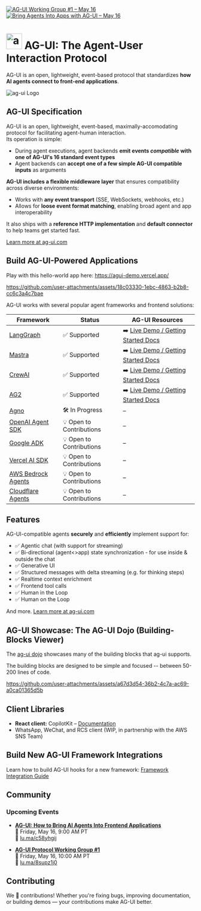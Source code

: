 
[![AG-UI Working Group #1 – May 16](https://img.shields.io/badge/AG--UI%20Working%20Group%20%231%E2%80%94May%2016-blue?style=flat-square)](https://lu.ma/8supz1j0)
[![Bring Agents Into Apps with AG-UI – May 16](https://img.shields.io/badge/Bring%20Agents%20Into%20Apps%20with%20AG--UI%E2%80%94May%2016-blue?style=flat-square)](https://lu.ma/c58yhgij)


# <img src="https://github.com/user-attachments/assets/ebc0dd08-8732-4519-9b6c-452ce54d8058" alt="ag-ui Logo" height="42px" /> AG-UI: The Agent-User Interaction Protocol

AG-UI is an open, lightweight, event-based protocol that standardizes **how AI agents connect to front-end applications**.


<img src="https://github.com/user-attachments/assets/215227a5-9698-4d97-a46e-8904b95bfa08" alt="ag-ui Logo" style="max-width: 100%; height: auto;" />





## AG-UI Specification

AG-UI is an open, lightweight, event-based, maximally-accomodating protocol for facilitating agent-human interaction. <br/>Its operation is simple:
* During agent executions, agent backends **emit events _compatible_ with one of AG-UI's 16 standard event types**
* Agent backends can **accept one of a few simple AG-UI compatible inputs** as arguments

**AG-UI includes a flexible middleware layer** that ensures compatibility across diverse environments:
- Works with **any event transport** (SSE, WebSockets, webhooks, etc.)
- Allows for **loose event format matching**, enabling broad agent and app interoperability  

It also ships with a **reference HTTP implementation** and **default connector** to help teams get started fast.

[Learn more at ag-ui.com](https://ag-ui.com)





## Build AG-UI-Powered Applications

Play with this hello-world app here:
https://agui-demo.vercel.app/

https://github.com/user-attachments/assets/18c03330-1ebc-4863-b2b8-cc6c3a4c7bae




AG-UI works with several popular agent frameworks and frontend solutions:

| Framework | Status | AG-UI Resources |
|-----------|--------|-----------------|
| [LangGraph](https://www.langchain.com/langgraph) | ✅ Supported | ➡️ [Live Demo / Getting Started Docs](https://v0-langgraph-land.vercel.app/) |
| [Mastra](https://mastra.ai/) | ✅ Supported | ➡️ [Live Demo / Getting Started Docs](https://v0-mastra-land.vercel.app/) |
| [CrewAI](https://crewai.com/) | ✅ Supported | ➡️ [Live Demo / Getting Started Docs](https://v0-crew-land.vercel.app/) |
| [AG2](https://ag2.ai/) | ✅ Supported | ➡️ [Live Demo / Getting Started Docs](https://v0-ag2-land.vercel.app/) |
| [Agno](https://github.com/agno-agi/agno) | 🛠️ In Progress | – |
| [OpenAI Agent SDK](https://openai.github.io/openai-agents-python/) | 💡 Open to Contributions | – |
| [Google ADK](https://google.github.io/adk-docs/get-started/) | 💡 Open to Contributions | – |
| [Vercel AI SDK](https://github.com/vercel/ai) | 💡 Open to Contributions | – |
| [AWS Bedrock Agents](https://aws.amazon.com/bedrock/agents/) | 💡 Open to Contributions | – |
| [Cloudflare Agents](https://developers.cloudflare.com/agents/) | 💡 Open to Contributions | – |



## Features

AG-UI-compatible agents **securely** and **efficiently** implement support for:

- ✅ Agentic chat (with support for streaming)
- ✅ Bi-directional (agent<>app) state synchronization - for use inside & outside the chat
- ✅ Generative UI
- ✅ Structured messages with delta streaming (e.g. for thinking steps)  
- ✅ Realtime context enrichment
- ✅ Frontend tool calls
- ✅ Human in the Loop 
- ✅ Human on the Loop 

And more. [Learn more at ag-ui.com](https://ag-ui.com)

## AG-UI Showcase: The AG-UI Dojo (Building-Blocks Viewer)

The [ag-ui dojo](https://feature-viewer-langgraph.vercel.app/) showcases many of the building blocks that ag-ui supports.

The building blocks are designed to be simple and focused -- between 50-200 lines of code.


https://github.com/user-attachments/assets/a67d3d54-36b2-4c7a-ac69-a0ca01365d5b



## Client Libraries

- **React client:** CopilotKit – [Documentation](http://copilotkit.ai/docs)
- WhatsApp, WeChat, and RCS client (WIP, in partnership with the AWS SNS Team)

## Build New AG-UI Framework Integrations

Learn how to build AG-UI hooks for a new framework: [Framework Integration Guide](http://agui.com/build-hooks)


## Community

### Upcoming Events

- **[AG-UI: How to Bring AI Agents Into Frontend Applications](https://lu.ma/c58yhgij)**  
  📅 Friday, May 16, 9:00 AM PT  
  🔗 [lu.ma/c58yhgij](https://lu.ma/c58yhgij)

- **[AG-UI Protocol Working Group #1](https://lu.ma/8supz1j0)**  
  📅 Friday, May 16, 10:00 AM PT  
  🔗 [lu.ma/8supz1j0](https://lu.ma/8supz1j0)
  
## Contributing

We 💜 contributions! Whether you're fixing bugs, improving documentation, or building demos — your contributions make AG-UI better.
